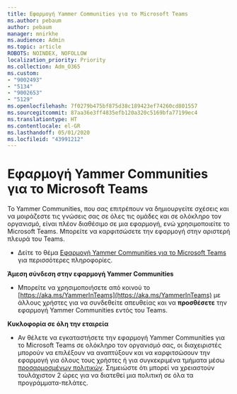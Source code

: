 ```yaml
---
title: Εφαρμογή Yammer Communities για το Microsoft Teams
ms.author: pebaum
author: pebaum
manager: mnirkhe
ms.audience: Admin
ms.topic: article
ROBOTS: NOINDEX, NOFOLLOW
localization_priority: Priority
ms.collection: Adm_O365
ms.custom:
- "9002493"
- "5134"
- "9002653"
- "5129"
ms.openlocfilehash: 7f0279b475bf875d38c189423ef74260cd801557
ms.sourcegitcommit: 87aa36e3ff4835efb120a320c5169bfa77199ec4
ms.translationtype: HT
ms.contentlocale: el-GR
ms.lasthandoff: 05/01/2020
ms.locfileid: "43991212"
---
```

# <a name="yammer-communities-app-for-microsoft-teams"></a>Εφαρμογή Yammer Communities για το Microsoft Teams

Το Yammer Communities, που σας επιτρέπουν να δημιουργείτε σχέσεις και να μοιράζεστε τις γνώσεις σας σε όλες τις ομάδες και σε ολόκληρο τον οργανισμό, είναι πλέον διαθέσιμο σε μια εφαρμογή, ενώ χρησιμοποιείτε το Microsoft Teams. Μπορείτε να καρφιτσώσετε την εφαρμογή στην αριστερή πλευρά του Teams. 

- Δείτε το θέμα [Εφαρμογή Yammer Communities για το Microsoft Teams](https://go.microsoft.com/fwlink/?linkid=2127757&clcid=0x409) για περισσότερες πληροφορίες.

**Άμεση σύνδεση στην εφαρμογή Yammer Communities**

- Μπορείτε να χρησιμοποιήσετε από κοινού το [https://aka.ms/YammerInTeams](https://aka.ms/YammerInTeams) με άλλους χρήστες για να συνδεθείτε απευθείας και να **προσθέσετε** την εφαρμογή Yammer Communities εντός του Teams.

**Κυκλοφορία σε όλη την εταιρεία**

- Αν θέλετε να εγκαταστήσετε την εφαρμογή Yammer Communities για το Microsoft Teams σε ολόκληρο τον οργανισμό σας, οι διαχειριστές μπορούν να επιλέξουν να αναπτύξουν και να καρφιτσώσουν την εφαρμογή για όλους τους χρήστες ή για συγκεκριμένα τμήματα μέσω [προσαρμοσμένων πολιτικών](https://docs.microsoft.com/microsoftteams/manage-apps). Σημειώστε ότι μπορεί να χρειαστούν τουλάχιστον 2 ώρες για να διατεθεί μια πολιτική σε όλα τα προγράμματα-πελάτες.
